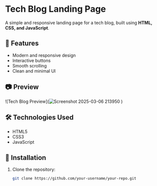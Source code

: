 # Tech Blog Landing Page  

A simple and responsive landing page for a tech blog, built using **HTML, CSS, and JavaScript**.  

## 🚀 Features  
- Modern and responsive design  
- Interactive buttons  
- Smooth scrolling  
- Clean and minimal UI  

## 📷 Preview  
![Tech Blog Preview](![Screenshot 2025-03-06 213950](https://github.com/user-attachments/assets/a97a3fd1-e167-46df-b207-70edd80d2f9f)
)   

## 🛠️ Technologies Used  
- HTML5  
- CSS3  
- JavaScript  

## 📂 Installation  
1. Clone the repository:  
   ```bash
   git clone https://github.com/your-username/your-repo.git
